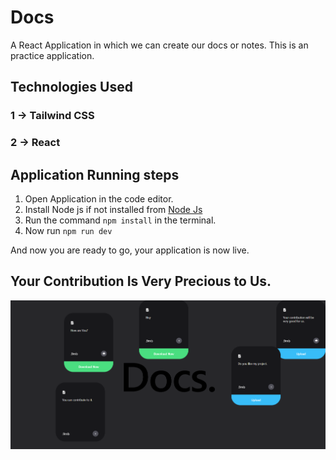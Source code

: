 # Docs

A React Application in which we can create our docs or notes. This is an practice application.

## Technologies Used

### 1 -> Tailwind CSS

### 2 -> React

## Application Running steps

1. Open Application in the code editor.
2. Install Node js if not installed from [Node Js](https://nodejs.org/en/download)
3. Run the command `npm install` in the terminal.
4. Now run `npm run dev`

And now you are ready to go, your application is now live.

## Your Contribution Is Very Precious to Us.

![Demo](logo.png)
